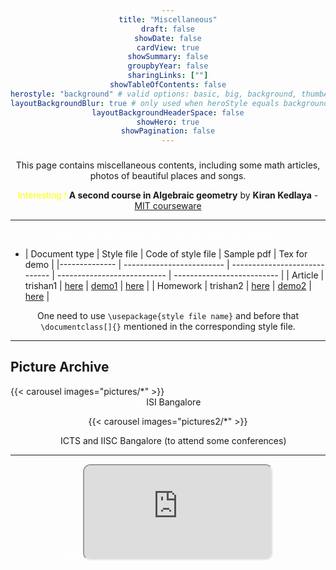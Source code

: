 ```yaml
---
title: "Miscellaneous"
draft: false
showDate: false
cardView: true
showSummary: false
groupbyYear: false
sharingLinks: [""]
showTableOfContents: false
herostyle: "background" # valid options: basic, big, background, thumbAndBackground
layoutBackgroundBlur: true # only used when heroStyle equals background or thumbAndBackground
layoutBackgroundHeaderSpace: false
showHero: true
showPagination: false
---
```

### 

This page contains miscellaneous contents, including some math articles, photos of beautiful places and songs. 

<a style= "color: yellow">Interesting !</a> **A second course in Algebraic geometry** by **Kiran Kedlaya** - [MIT courseware](https://ocw.mit.edu/courses/18-726-algebraic-geometry-spring-2009/resources/lecture-notes/)<br>

-----
<a style = "color: white"> Some style packages that I used for different purpose.</a>

 - | Document type | Style file                | Code of style file            | Sample pdf                  | Tex for demo               |
 |-------------- | ------------------------- | ----------------------------- | --------------------------- | -------------------------- |
 | Article       | trishan1                  | [here](./folder/trishan1.sty) | [demo1](./folder/demo1.pdf) | [here](./folder/demo1.tex) |
 | Homework      | trishan2                  | [here](./folder/trishan2.sty) | [demo2](./folder/demo2.pdf) | [here](./folder/demo2.tex) |

 One need to use `\usepackage{style file name}` and before that `\documentclass[]{}` mentioned in the corresponding style file. 

------ 
<style>
h1 {text-align: center;}
p {text-align: center;}
div {text-align: center;}
</style>
<h2>Picture Archive</h2>
{{< carousel images="pictures/*" >}}

<center> <a style="color : white">@</a> ISI Bangalore </center>

{{< carousel images="pictures2/*" >}}
<center> <a style="color : white">@</a> ICTS and IISC Bangalore (to attend some conferences) </center>

--------------

<center>
   <a style="color:white">Wait</a>
  <iframe iframe style="align: center; border-radius:12px" src="https://open.spotify.com/embed/track/3haj23tXzfbSmGR0U1n2G1?utm_source=generator&theme=0" width="300" height="150" frameBorder="78" allowfullscreen="" allow="autoplay;" allowtransparency="true" loading="lazy"></iframe>
</center>
